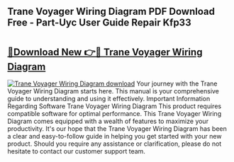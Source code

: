 ## Trane Voyager Wiring Diagram PDF Download Free - Part-Uyc User Guide Repair Kfp33

# <h2><a href="http://dfpr6iw.blite.top/?on=Trane+Voyager+Wiring+Diagram">🔗Download New 👉🔴 Trane Voyager Wiring Diagram</a></h2>

[![Trane Voyager Wiring Diagram download](https://i.imgur.com/lujVjoI.png)](http://dfpr6iw.blite.top/?on=Trane+Voyager+Wiring+Diagram)
Your journey with the Trane Voyager Wiring Diagram starts here. This manual is your comprehensive guide to understanding and using it effectively. Important Information Regarding Software Trane Voyager Wiring Diagram This product requires compatible software for optimal performance. This Trane Voyager Wiring Diagram comes equipped with a wealth of features to maximize your productivity. It's our hope that the Trane Voyager Wiring Diagram has been a clear and easy-to-follow guide in helping you get started with your new product. Should you require any assistance or clarification, please do not hesitate to contact our customer support team.
